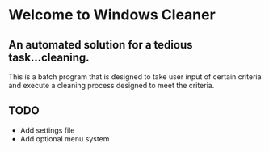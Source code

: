 # Welcome to Windows Cleaner
## An automated solution for a tedious task...cleaning.
This is a batch program that is designed to take user input of certain criteria and execute a cleaning process designed to meet the criteria.

## TODO
- Add settings file
- Add optional menu system
